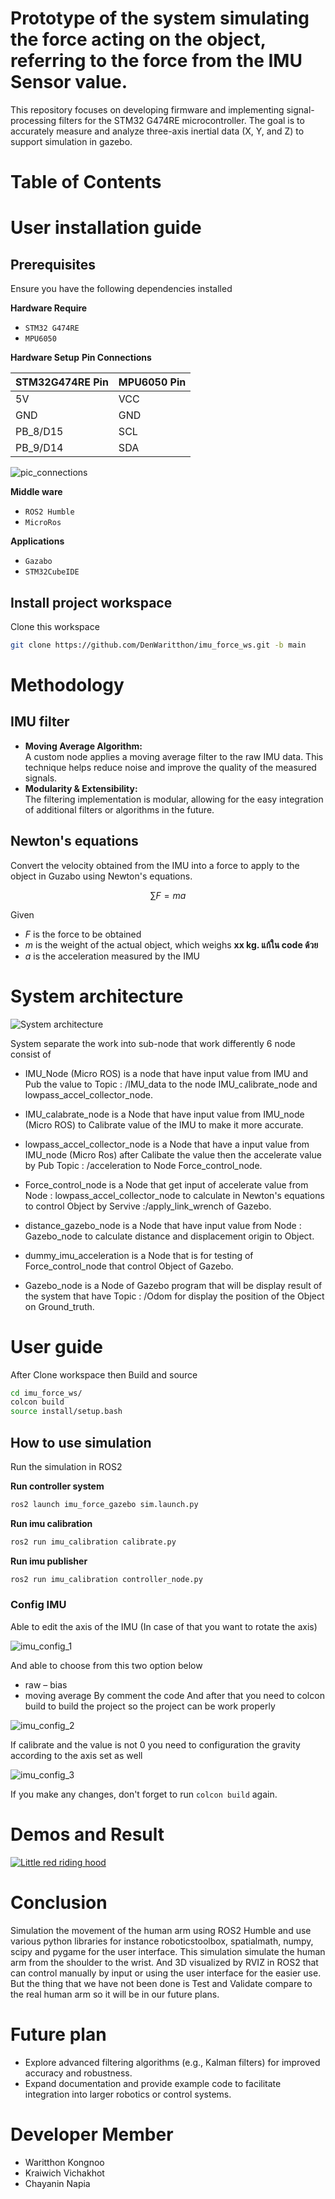 # Prototype of the system simulating the force acting on the object, referring to the force from the IMU Sensor value.

This repository focuses on developing firmware and implementing signal-processing filters for the STM32 G474RE microcontroller. The goal is to accurately measure and analyze three-axis inertial data (X, Y, and Z) to support simulation in gazebo.

# Table of Contents



# User installation guide 

## Prerequisites

Ensure you have the following dependencies installed

**Hardware Require**
- `STM32 G474RE`
- `MPU6050`
  
**Hardware Setup**
**Pin Connections**

| STM32G474RE Pin | MPU6050 Pin |
|-----------------|-------------|
| 5V              | VCC         |
| GND             | GND         |
| PB_8/D15        | SCL         |
| PB_9/D14        | SDA         |

![pic_connections](picture/imu_force_pin.png)

**Middle ware**
- `ROS2 Humble`
- `MicroRos`

**Applications**
- `Gazabo` 
- `STM32CubeIDE`

## Install project workspace
Clone this workspace

```bash
git clone https://github.com/DenWaritthon/imu_force_ws.git -b main
```

# Methodology

## IMU filter
- **Moving Average Algorithm:**  
  A custom node applies a moving average filter to the raw IMU data. This technique helps reduce noise and improve the quality of the measured signals.  
- **Modularity & Extensibility:**  
  The filtering implementation is modular, allowing for the easy integration of additional filters or algorithms in the future.

## Newton's equations

Convert the velocity obtained from the IMU into a force to apply to the object in Guzabo using Newton's equations.
```math
\sum F = ma
```

Given
- $F$ is the force to be obtained
- $m$ is the weight of the actual object, which weighs **xx kg. แก้ใน code ด้วย**
- $a$ is the acceleration measured by the IMU


# System architecture 

![System architecture](<picture/System architecture.png>)

System separate the work into sub-node that work differently 6 node consist of

- IMU_Node (Micro ROS) is a node that have input value from IMU and Pub the value to Topic : /IMU_data to the node IMU_calibrate_node and lowpass_accel_collector_node.

- IMU_calabrate_node is a Node that have input value from IMU_node (Micro ROS) to Calibrate value of the IMU to make it more accurate.

- lowpass_accel_collector_node is a Node that have a input value from IMU_node (Micro Ros) after Calibate the value then the accelerate value by Pub Topic : /acceleration to Node Force_control_node.

- Force_control_node is a Node that get input of accelerate value from Node : lowpass_accel_collector_node to calculate in Newton's equations to control Object by Servive :/apply_link_wrench of Gazebo.

- distance_gazebo_node is a Node that have input value from Node : Gazebo_node to calculate distance and displacement origin to Object.

- dummy_imu_acceleration is a Node that is for testing of  Force_control_node that control Object of Gazebo.

- Gazebo_node is a Node of  Gazebo program that will be display result of the system that have Topic : /Odom for display the position of the Object on Ground_truth.
  
# User guide

After Clone workspace then Build and source

```bash
cd imu_force_ws/
colcon build
source install/setup.bash
```

## How to use simulation

Run the simulation in ROS2

**Run controller system**

``` bash
ros2 launch imu_force_gazebo sim.launch.py
```

**Run imu calibration**

```bash
ros2 run imu_calibration calibrate.py
```

**Run imu publisher**
```bash
ros2 run imu_calibration controller_node.py
```

### Config IMU 
Able to edit the axis of the IMU (In case of that you want to rotate the axis)

![imu_config_1](picture/imu_config_1.png)

And able to choose from this two option below
- raw – bias
- moving average
By comment the code
And after that you need to colcon build to build the project so the project can be work properly

![imu_config_2](picture/imu_config_2.png)   

If calibrate and the value  is not  0 you need to configuration the gravity according to the axis set as well

![imu_config_3](picture/imu_config_3.png)

If you make any changes, don't forget to run `colcon build` again.

# Demos and Result

[![Little red riding hood](https://i.sstatic.net/XCRlR.png)](https://vimeo.com/3514904 "Little red riding hood - Click to Watch!")

# Conclusion
Simulation the movement of the human arm using ROS2 Humble and use various python libraries for instance roboticstoolbox, spatialmath, numpy, scipy and pygame for the user interface. This simulation simulate the human arm from the shoulder to the wrist. And 3D visualized by RVIZ in ROS2 that can control manually by input or using the user interface for the easier use.
\
But the thing that we have not been done is Test and Validate compare to the real human arm so it will be in our future plans.  

# Future plan
- Explore advanced filtering algorithms (e.g., Kalman filters) for improved accuracy and robustness.
- Expand documentation and provide example code to facilitate integration into larger robotics or control systems.

   
# Developer Member

- Waritthon Kongnoo
- Kraiwich Vichakhot
- Chayanin Napia